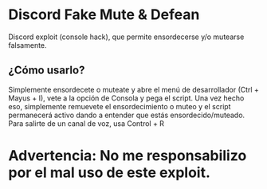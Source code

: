 # Discord Fake Mute & Defean 

Discord exploit (console hack), que permite ensordecerse y/o mutearse falsamente.

## ¿Cómo usarlo?
Simplemente ensordecete o muteate y abre el menú de desarrollador (Ctrl + Mayus + I), vete a la opción de Consola y pega el script. Una vez hecho eso, simplemente remuevete el ensordecimiento o muteo y el script permanecerá activo dando a entender que estás ensordecido/muteado.
Para salirte de un canal de voz, usa Control + R

# Advertencia: No me responsabilizo por el mal uso de este exploit.

